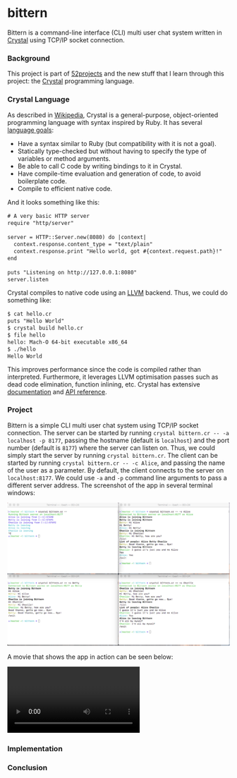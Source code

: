 # bittern

Bittern is a command-line interface (CLI) multi user chat system written in [Crystal](https://crystal-lang.org) using TCP/IP socket connection.

### Background

This project is part of [52projects](https://donny.github.io/52projects/) and the new stuff that I learn through this project: the [Crystal](https://crystal-lang.org) programming language.

### Crystal Language

As described in [Wikipedia](https://en.wikipedia.org/wiki/Crystal_(programming_language)), Crystal is a general-purpose, object-oriented programming language with syntax inspired by Ruby. It has several [language goals](https://crystal-lang.org):

- Have a syntax similar to Ruby (but compatibility with it is not a goal).
- Statically type-checked but without having to specify the type of variables or method arguments.
- Be able to call C code by writing bindings to it in Crystal.
- Have compile-time evaluation and generation of code, to avoid boilerplate code.
- Compile to efficient native code.

And it looks something like this:

```crystal
# A very basic HTTP server
require "http/server"

server = HTTP::Server.new(8080) do |context|
  context.response.content_type = "text/plain"
  context.response.print "Hello world, got #{context.request.path}!"
end

puts "Listening on http://127.0.0.1:8080"
server.listen
```

Crystal compiles to native code using an [LLVM](http://llvm.org) backend. Thus, we could do something like:

```shell
$ cat hello.cr
puts "Hello World"
$ crystal build hello.cr
$ file hello
hello: Mach-O 64-bit executable x86_64
$ ./hello
Hello World
```

This improves performance since the code is compiled rather than interpreted. Furthermore, it leverages LLVM optimisation passes such as dead code elimination, function inlining, etc. Crystal has extensive [documentation](https://crystal-lang.org/docs/) and [API reference](https://crystal-lang.org/api).

### Project

Bittern is a simple CLI multi user chat system using TCP/IP socket connection. The server can be started by running `crystal bittern.cr -- -a localhost -p 8177`, passing the hostname (default is `localhost`) and the port number (default is `8177`) where the server can listen on. Thus, we could simply start the server by running `crystal bittern.cr`. The client can be started by running `crystal bittern.cr -- -c Alice`, and passing the name of the user as a parameter. By default, the client connects to the server on `localhost:8177`. We could use `-a` and `-p` command line arguments to pass a different server address. The screenshot of the app in several terminal windows:

![Screenshot](https://raw.githubusercontent.com/donny/bittern/master/screenshot.png)

A movie that shows the app in action can be seen below:

![Movie](https://raw.githubusercontent.com/donny/bittern/master/movie.mov)

### Implementation

### Conclusion
